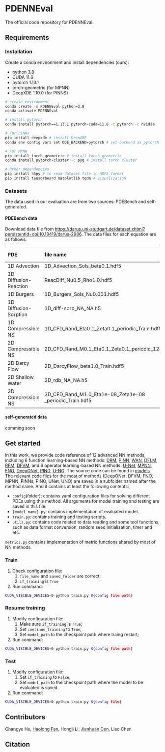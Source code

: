 # PDENNEval

The official code repository for PDENNEval.

## Requirements

### Installation

Create a conda environment and install dependencies (ours):
* python 3.8
* CUDA 11.6
* pytorch 1.13.1
* torch-geometric (for MPNN)
* DeepXDE 1.10.0 (for PINNS)

```bash
# create environment
conda create -n PDENNEval python=3.8 
conda activate PDENNEval

# install pytorch
conda install pytorch==1.13.1 pytorch-cuda=11.6 -c pytorch -c nvidia

# For PINNs
pip install deepxde # install DeepXDE
conda env config vars set DDE_BACKEND=pytorch # set backend as pytorch

# For MPNN
pip install torch_geometric # install torch geometric
conda install pytorch-cluster -c pyg # install torch cluster

# Other dependencies
pip install h5py # to read dataset file in HDF5 format
pip install tensorboard matplotlib tqdm # visualization
```

### Datasets

The data used in our evaluation are from two sources: PDEBench and self-generated.

#### PDEBench data

Download data file from https://darus.uni-stuttgart.de/dataset.xhtml?persistentId=doi:10.18419/darus-2986. The data files for each equation are as follows:

| PDE | file name | file size | 
| :--- | :--- | :---: |
| 1D Advection | 1D_Advection_Sols_beta0.1.hdf5 | 7.7G |
| 1D Diffusion-Reaction | ReacDiff_Nu0.5_Rho1.0.hdf5 | 3.9G | 
| 1D Burgers| 1D_Burgers_Sols_Nu0.001.hdf5 | 7.7G |
| 1D Diffusion-Sorption | 1D_diff-sorp_NA_NA.h5 | 4.0G |
| 1D Compressible NS | 1D_CFD_Rand_Eta0.1_Zeta0.1_periodic_Train.hdf5 | 12G | 
| 2D Compressible NS | 2D_CFD_Rand_M0.1_Eta0.1_Zeta0.1_periodic_128_Train.hdf5 | 52G | 
| 2D Darcy Flow | 2D_DarcyFlow_beta1.0_Train.hdf5 | 1.3G |
| 2D Shallow Water | 2D_rdb_NA_NA.h5 | 6.2G |
| 3D Compressible NS | 3D_CFD_Rand_M1.0_Eta1e-08_Zeta1e-08 _periodic_Train.hdf5 | 83G |

#### self-generated data

comming soon

## Get started

In this work, we provide code reference of 12 advanced NN methods, including 6 function learning-based NN methods: [DRM](https://arxiv.org/abs/1710.00211), [PINN](https://www.sciencedirect.com/science/article/abs/pii/S0021999118307125), [WAN](https://arxiv.org/abs/1907.08272), [DFLM](https://arxiv.org/abs/2001.06145), [RFM](https://arxiv.org/abs/2207.13380), [DFVM](https://arxiv.org/abs/2305.06863v2), and 6 operator learning-based NN methods: [U-Net](https://arxiv.org/abs/1505.04597), [MPNN](https://arxiv.org/abs/2202.03376), [FNO](https://arxiv.org/abs/2010.08895), [DeepONet](https://arxiv.org/abs/1910.03193), [PINO](https://arxiv.org/abs/2111.03794), [U-NO](https://arxiv.org/abs/2204.11127). The source code can be found in [models](https://github.com/zhouzy36/PDENNEval/tree/main/models). The relevant code files for the most of methods (DeepONet, DFVM, FNO, MPNN, PINNs, PINO, UNet, UNO) are saved in a subfolder named after the method name. And it contains at least the following contents:
* `config`(folder): contains yaml configuration files for solving different PDEs using this method. All arguments for model training and testing are saved in this file.
* `{model name}.py`: contains implementation of evaluated model.
* `train.py`: contains training and testing scripts.
* `utils.py`: contains code related to data reading and some tool functions, such as data format conversion, random seed initialization, timer and etc.

`metrics.py` contains implementation of metric functions shared by most of NN methods.

### Train 

1. Check configuration file:
    1. `file_name` and `saved_folder` are correct;
    2. `if_training` is `True`
2. Run command:
```bash
CUDA_VISIBLE_DEVICES=0 python train.py ${config file path}
```

### Resume training

1. Modify configuration file:
    1. Make sure `if_training` is `True`;
    2. Set `continue_training` to `True`;
    3. Set `model_path` to the checkpoint path where traing restart;
2. Run command:
```bash
CUDA_VISIBLE_DEVICES=0 python train.py ${config file path}
```

### Test

1. Modify configuration file:
    1. Set `if_training` to `False`;
    2. Set `model_path` to the checkpoint path where the model to be evaluated is saved.
2. Run command:
```bash
CUDA_VISIBLE_DEVICES=0 python train.py ${config file}
```

## Contributors

Changye He, [Haolong Fan](https://github.com/fhl2000), Hongji Li, [Jianhuan Cen](https://github.com/12138xs), Liao Chen

## Citation